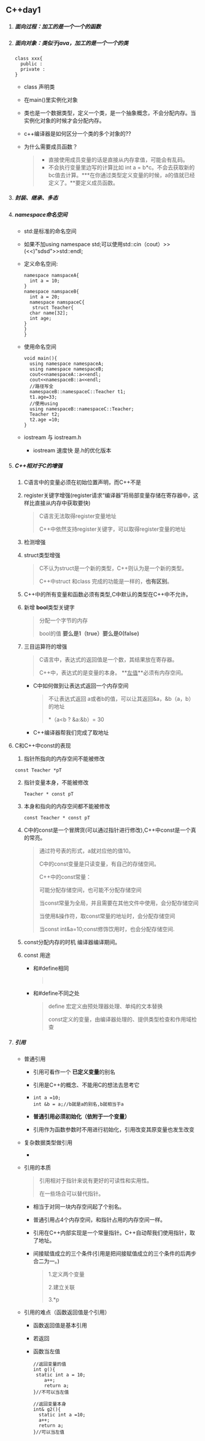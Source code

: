 ## C++day1

1. ##### 面向过程：加工的是一个一个的函数

2. ##### 面向对象：类似于java，加工的是一个一个的类

   ```
   class xxx{
     public :
     private :
   }
   ```

   - class 声明类

   - 在main()里实例化对象

   - 类也是一个数据类型，定义一个类，是一个抽象概念，不会分配内存。当实例化对象的时候才会分配内存。

   - c++编译器是如何区分一个类的多个对象的??

   - 为什么需要成员函数？

     > - 直接使用成员变量的话是直接从内存拿值，可能会有乱码。
     > - 不会执行变量里边写的计算比如 int a = b*c。不会去获取新的bc值去计算。***在你通过类型定义变量的时候，a的值就已经定义了。**要定义成员函数。

3. ##### 封装、继承、多态

4. ##### namespace命名空间

   - std:是标准的命名空间

   - 如果不加using namespace std;可以使用std::cin（cout）>>(<<)"sdsd">>std::endl;

   - 定义命名空间:

     ```
     namespace namspaceA{
       int a = 10;
     }
     namespace namspaceB{
       int a = 20;
       namespace namspaceC{
       	struct Teacher{
       char name[32];
       int age;
     }
     }
     }
     ```

   - 使用命名空间

     ```
     void main(){
       using namespace namespaceA;
       using namespace namespaceB;
       cout<<namespaceA::a<<endl;
       cout<<namespaceB::a<<endl;
       //路径写全
       namespaceB::namespaceC::Teacher t1;
       t1.age=33;
       //使用using
       using namespaceB::namespaceC::Teacher;
       Teacher t2;
       t2.age =10;
     }
     ```

   - iostream 与 iostream.h

     - iostream 速度快 是.h的优化版本

5. ##### C++相对于C的增强 

   1. C语言中的变量必须在初始位置声明，而C++不是

   2. register关键字增强(register请求“编译器”将局部变量存储在寄存器中，这样比直接从内存中获取要快)

      > C语言无法取得register变量地址
      >
      > C++中依然支持register关键字，可以取得register变量的地址

   3. 检测增强

   4. struct类型增强

      > C不认为struct是一个新的类型，C++则认为是一个新的类型。
      >
      > C++中struct 和class 完成的功能是一样的，**也有区别**。

   5. C++中的所有变量和函数必须有类型,C中默认的类型在C++中不允许。

   6. 新增 **bool**类型关键字

      > 分配一个字节的内存
      >
      > bool的值 **要么是1（true）要么是0(false)**

   7. 三目运算符的增强

      > C语言中，表达式的返回值是一个数，其结果放在寄存器。
      >
      > C++中，表达式的是变量的本身。 **<u>左值</u>**必须有内存空间。

      - C中如何做到让表达式返回一个内存空间

        > 不让表达式返回 a或者b的值，可以让其返回&a，&b（a，b）的地址 
        >
        > *（a<b ? &a:&b）= 30

      - C++编译器帮我们完成了取地址

6. C和C++中const的表现

   1.  指针所指向的内存空间不能被修改

      ```
      const Teacher *pT
      ```

   2. 指针变量本身，不能被修改

      ```
      Teacher * const pT
      ```

   3. 本身和指向的内存空间都不能被修改

      ```
      const Teacher * const pT
      ```

   4. C中的const是一个冒牌货(可以通过指针进行修改),C++中const是一个真的常亮。

      > 通过符号表的形式，a就对应他的值10。
      >
      > C中的const变量是只读变量，有自己的存储空间。
      >
      > C++中的const常量：
      >
      > 可能分配存储空间，也可能不分配存储空间
      >
      > 当const常量为全局，并且需要在其他文件中使用，会分配存储空间
      >
      > 当使用&操作符，取const常量的地址时，会分配存储空间
      >
      > 当const int&a=10;const修饰饮用时，也会分配存储空间.

   5. const分配内存的时机 编译器编译期间。

   6. const 用途

      - 和#define相同

        > ​

      - 和#define不同之处

        > define 宏定义由预处理器处理、单纯的文本替换
        >
        > const定义的变量，由编译器处理的、提供类型检查和作用域检查

7. ##### 引用

   - 普通引用

     - 引用可看作一个 **已定义变量**的别名

     - 引用是C++的概念、不能用C的想法去思考它

     - ```
       int a =10;
       int &b = a;//b就是a的别名,b就相当于a
       ```

     - **普通引用必须初始化（依附于一个变量）**

     - 引用作为函数参数时不用进行初始化，引用改变其原变量也发生改变

   - 复杂数据类型做引用

     -  

   - 引用的本质

     > 引用相对于指针来说有更好的可读性和实用性。
     >
     > 在一些场合可以替代指针。

     - 相当于对同一块内存空间起了个别名。

     - 普通引用占4个内存空间，和指针占用的内存空间一样。

     - 引用在C++内部实现是一个常量指针。C++自动帮我们使用指针，取了地址。 

     - 间接赋值成立的三个条件(引用是把间接赋值成立的三个条件的后两步合二为一。)

       > 1.定义两个变量
       >
       > 2.建立关联
       >
       > 3.*p

   - 引用的难点（函数返回值是个引用）

     - 函数返回值是基本引用 

     - 若返回

     - 函数当左值

       ```
       //返回变量的值
       int g(){
       	static int a = 10;
           a++;
           return a;
       }//不可以当左值

       //返回变量本身
       int& g2(){
         static int a =10;
         a++;
         return a;
       }//可以当左值

       ```

       ​